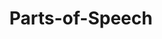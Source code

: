 ---
title: "Parts-of-Speech"

categories: ['']

tags: ['Parts', 'of', 'Speech']

arwords: 'أقسام الكلام'

arexps: []

enwords: ['Parts-of-Speech']

enexps: []

arlexicons: 'ق'

enlexicons: 'P'

authors: ['Ruqayya Roshdy']

translators: ['']

citations: 'مقدمة في حوسبة اللغة العربية'

sources: 'مركز الملك عبدالله بن عبدالعزيز الدولي لخدمة اللغة العربية'

slug: ""
---